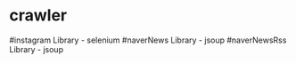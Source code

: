 # crawler
#instagram
  Library - selenium
#naverNews
  Library - jsoup
#naverNewsRss
  Library - jsoup
